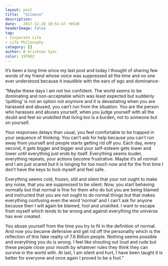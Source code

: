 ```yaml
---
layout: post
title:  "Silence"
description:
date:   2017-12-28 10:51:47 +0530
headerImage: false
tag:
- Corporate Life
- Life Philosophy
category: []
author: B Krishnan Iyer
color: 1976D2
---
```

It’s been a long time since my last post and today I thought of sharing few words of my friend whose voice was suppressed all the time and no one ever understood because it inaudible with the ears of ego and dominance-

“Maybe these days I am not too confident. The world seems to be dominating and non-acceptable which was least expected but suddenly ‘quitting’ is not an option not anymore and it is devastating when you are harassed and abused, you can’t run from the situation. You are the person who harasses and abuses yourself, when you judge yourself with all the doubt and feel so unskilled that living too is a burden, not to someone but on yourself.

Your responses delays than usual, you feel comfortable to be trapped in your sequence of thinking. You can’t ask for help because you can’t run away from yourself and people starts getting rid off you. Each day, every second, it gets bigger and bigger and your self-esteem gets lower and lower until everything just ends by itself. Everything seems louder, everything repeats, your actions become frustrative. Maybe it’s all normal and I am just scared but it is longing for too much now and for the first time I don’t have the keys to lock myself and feel safe.

Everything seems cold, frozen, still and silent that your not ought to make any noise, that you are suppressed to be silent. Now, you start behaving normally but that  normal is fine for them who do but you are being blamed and instructed that you are not ought to do normal things but that makes everything confusing even the word ‘normal’ and I can’t ask for anyone because then I will again be blamed, fool and unskilled. I want to escape from myself which tends to be wrong and against everything the universe has ever created.

You abuse yourself from the time you try to fit in the definition of normal. And now you became defensive and get rid off the personality which is the reflection of this fake reality of 7.6 Billion people. Nothing seems possible and everything you do is wrong. I feel like shouting out loud and rude but these people close your mouth by whatever rules they think they can survive in the world with. At last, I am silent and hurt, I have been taught it is better for everyone and once again I proved to be a fool.”
